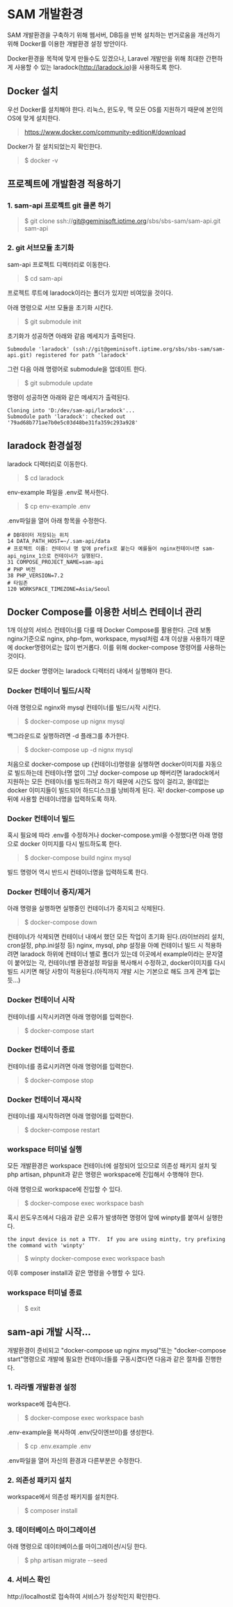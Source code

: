 # SAM 개발환경
SAM 개발환경을 구축하기 위해 웹서버, DB등을 반복 설치하는 번거로움을 개선하기 위해 Docker를 이용한 개발환경 설정 방안이다.

Docker환경을 목적에 맞게 만들수도 있겠으나, Laravel 개발만을 위해 최대한 간편하게 사용할 수 있는 laradock(http://laradock.io)을 사용하도록 한다.


## Docker 설치

우선 Docker를 설치해야 한다. 리눅스, 윈도우, 맥 모든 OS를 지원하기 때문에 본인의 OS에 맞게 설치한다.

> https://www.docker.com/community-edition#/download

Docker가 잘 설치되었는지 확인한다.

> $ docker -v

## 프로젝트에 개발환경 적용하기

### 1. sam-api 프로젝트 git 클론 하기

> $ git clone ssh://git@geminisoft.iptime.org/sbs/sbs-sam/sam-api.git sam-api

### 2. git 서브모듈 초기화

sam-api 프로젝트 디렉터리로 이동한다.

> $ cd sam-api

프로젝트 루트에 laradock이라는 폴더가 있지만 비여있을 것이다.

아래 명령으로 서브 모듈을 초기화 시킨다.

> $ git submodule init

초기화가 성공하면 아래와 같음 메세지가 출력된다.

```
Submodule 'laradock' (ssh://git@geminisoft.iptime.org/sbs/sbs-sam/sam-api.git) registered for path 'laradock'
```

그런 다음 아래 명령어로 submodule을 업데이트 한다.

> $ git submodule update

명령이 성공하면 아래와 같은 메세지가 출력된다.

```
Cloning into 'D:/dev/sam-api/laradock'...
Submodule path 'laradock': checked out '79ad68b771ae7b0e5c03d48be31fa359c293a928'
```

## laradock 환경설정

laradock 디렉터리로 이동한다.

> $ cd laradock

env-example 파일을 .env로 복사한다.

> $ cp env-example .env

.env파일을 열어 아래 항목을 수정한다.

```
# DB데이터 저장되는 위치
14 DATA_PATH_HOST=~/.sam-api/data
# 프로젝트 이름: 컨테이너 명 앞에 prefix로 붙는다 예를들어 nginx컨테이너면 sam-api_nginx_1으로 컨테이너가 실행된다.
31 COMPOSE_PROJECT_NAME=sam-api
# PHP 버전
38 PHP_VERSION=7.2
# 타임존
120 WORKSPACE_TIMEZONE=Asia/Seoul
``` 

## Docker Compose를 이용한 서비스 컨테이너 관리

1개 이상의 서비스 컨테이너를 다룰 때 Docker Compose를 활용한다. 근데 보통 nginx기준으로 nginx, php-fpm, workspace, mysql처럼 4개 이상을
사용하기 때문에 docker명령어로는 많이 번거롭다. 이를 위해 docker-compose 명령어를 사용하는 것이다.

모든 docker 명령어는 laradock 디렉터리 내에서 실행해야 한다.

### Docker 컨테이너 빌드/시작

아래 명령으로 nginx와 mysql 컨테이너를 빌드/시작 시킨다.

> $ docker-compose up nignx mysql

백그라운드로 실행하려면 -d 플래그를 추가한다.

> $ docker-compose up -d nignx mysql

처음으로 docker-compose up {컨테이너}명령을 실행하면 docker이미지를 자동으로 빌드하는데 컨테이너명 없이 그냥 docker-compose up 해버리면
laradock에서 지원하는 모든 컨테이너를 빌드하려고 하기 때문에 시간도 많이 걸리고, 쓸데없는 docker 이미지들이 빌드되어 하드디스크를 낭비하게 된다.
꼭! docker-compose up 뒤에 사용할 컨테이너명을 입력하도록 하자.

### Docker 컨테이너 빌드

혹시 필요에 따라 .env를 수정하거나 docker-compose.yml을 수정했다면 아래 명령으로 docker 이미지를 다시 빌드하도록 한다.

> $ docker-compose build nginx mysql

빌드 명령어 역시 반드시 컨테이너명을 입력하도록 한다.

### Docker 컨테이너 중지/제거

아래 명령을 실행하면 실행중인 컨테이너가 중지되고 삭제된다.

> $ docker-compose down

컨테이너가 삭제되면 컨테이너 내에서 했던 모든 작업이 초기화 된다.(라이브러리 설치, cron설정, php.ini설정 등)
nginx, mysql, php 설정을 아예 컨테이너 빌드 시 적용하려면 laradock 하위에 컨테이너 별로 폴더가 있는데 이곳에서 example이라는 문자열이 붙어있는
각, 컨테이너별 환경설정 파일을 복사해서 수정하고, docker이미지를 다시 빌드 시키면 해당 사항이 적용된다.(아직까지 개발 시는 기본으로 해도 크게 관계 없는듯...)

### Docker 컨테이너 시작

컨테이너를 시작시키려면 아래 명령어를 입력한다.

> $ docker-compose start

### Docker 컨테이너 종료

컨테이너를 종료시키려면 아래 명령어를 입력한다.

> $ docker-compose stop

### Docker 컨테이너 재시작

컨테이너를 재시작하려면 아래 명령어를 입력한다.

> $ docker-compose restart

### workspace 터미널 실행

모든 개발환경은 workspace 컨테이너에 설정되어 있으므로 의존성 패키지 설치 및 php artisan, phpunit과 같은 명령은 workspace에 진입해서 수행해야 한다.

아래 명령으로 workspace에 진입할 수 있다.

> $ docker-compose exec workspace bash

혹시 윈도우즈에서 다음과 같은 오류가 발생하면 명령어 앞에 winpty를 붙여서 실행한다.

```
the input device is not a TTY.  If you are using mintty, try prefixing the command with 'winpty'
```

> $ winpty docker-compose exec workspace bash

이후 composer install과 같은 명령을 수행할 수 있다.

### workspace 터미널 종료

> $ exit

## sam-api 개발 시작...

개발환경이 준비되고 "docker-compose up nginx mysql"또는 "docker-compose start"명령으로 개발에 필요한 컨테이너들를 구동시켰다면 다음과 같은 절차를 진행한다.

### 1. 라라벨 개발환경 설정

workspace에 접속한다.

> $ docker-compose exec workspace bash

.env-example을 복사하여 .env(닷이엔브이)를 생성한다.

> $ cp .env.example .env

.env파일을 열어 자신의 환경과 다른부분은 수정한다.

### 2. 의존성 패키지 설치

workspace에서 의존성 패키지를 설치한다.

> $ composer install

### 3. 데이터베이스 마이그레이션

아래 명령으로 데이터베이스를 마이그레이션/시딩 한다.

> $ php artisan migrate --seed

### 4. 서비스 확인

http://localhost로 접속하여 서비스가 정상적인지 확인한다.

